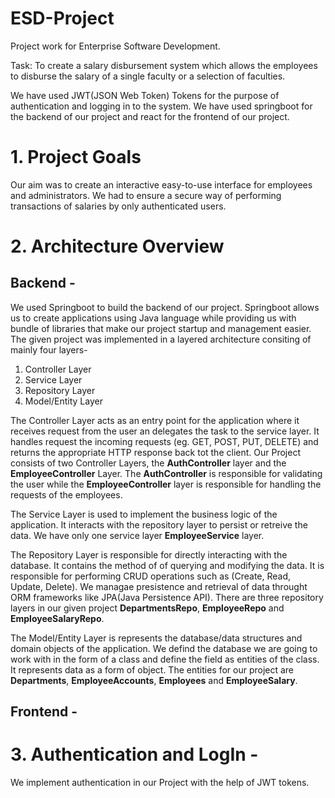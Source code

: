 # ESD-Project
Project work for Enterprise Software Development.

Task: To create a salary disbursement system which allows the employees to disburse the salary of a single faculty or a selection of faculties.

We have used JWT(JSON Web Token) Tokens for the purpose of authentication and logging in to the system. We have used springboot for the backend of our project and react for the frontend of our project. 

# 1. Project Goals
Our aim was to create an interactive easy-to-use interface for employees and administrators. We had to ensure a secure way of performing transactions of salaries by only authenticated users.

# 2. Architecture Overview

## Backend -
We used Springboot to build the backend of our project. Springboot allows us to create applications using Java language while providing us with bundle of libraries that make our project startup and management easier. The given project was implemented in a layered architecture consiting of mainly four layers-
1. Controller Layer
2. Service Layer
3. Repository Layer
4. Model/Entity Layer

The Controller Layer acts as an entry point for the application where it receives request from the user an delegates the task to the service layer. It handles request the incoming requests (eg. GET, POST, PUT, DELETE) and returns the appropriate HTTP response back tot the client. Our Project consists of two Controller Layers, the **AuthController** layer and the **EmployeeController** Layer. The **AuthController** is responsible for validating the user while the **EmployeeController** layer is responsible for handling the requests of the employees.  

The Service Layer is used to implement the business logic of the application. It interacts with the repository layer to persist or retreive the data. We have only one service layer **EmployeeService** layer.  

The Repository Layer is responsible for directly interacting with the database. It contains the method of of querying and modifying the data. It is responsible for performing CRUD operations such as (Create, Read, Update, Delete). We managae presistence and retrieval of data throught ORM frameworks like JPA(Java Persistence API). There are three repository layers in our given project **DepartmentsRepo**, **EmployeeRepo** and **EmployeeSalaryRepo**.  

The Model/Entity Layer is represents the database/data structures and domain objects of the application. We defind the database we are going to work with in the form of a class and define the field as entities of the class. It represents data as a form of object. The entities for our project are **Departments**, **EmployeeAccounts**, **Employees** and **EmployeeSalary**.  

## Frontend -  

# 3. Authentication and LogIn -  
We implement authentication in our Project with the help of JWT tokens. 
